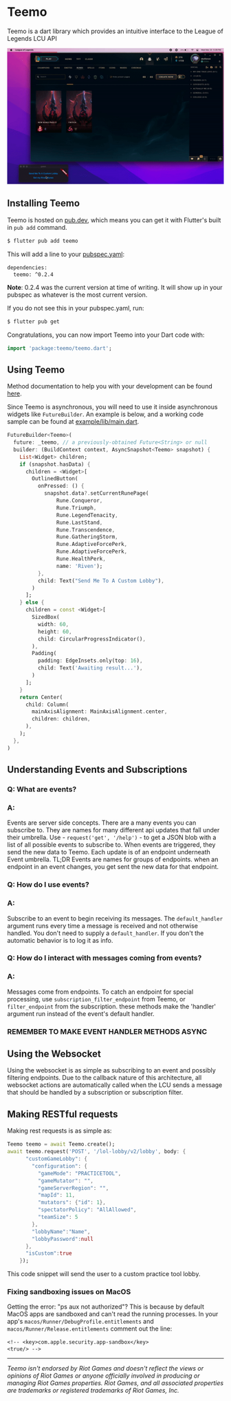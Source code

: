 # Teemo

Teemo is a dart library which provides an intuitive interface to the League of Legends LCU API

![](Teemo_demo.gif)

## Installing Teemo
Teemo is hosted on [pub.dev](pub.dev), which means you can get it with Flutter's built in `pub add` command.

```bash
$ flutter pub add teemo
```
This will add a line to your [pubspec.yaml](pubspec.yaml):
```
dependencies:
  teemo: ^0.2.4
```
**Note**: 0.2.4 was the current version at time of writing. It will show up in your pubspec as whatever is the most current version.

If you do not see this in your pubspec.yaml, run:
```bash
$ flutter pub get
```

Congratulations, you can now import Teemo into your Dart code with:
```dart
import 'package:teemo/teemo.dart';
```

## Using Teemo
Method documentation to help you with your development can be found [here](https://pub.dev/documentation/teemo/latest/teemo/teemo-library.html).


Since Teemo is asynchronous, you will need to use it inside asynchronous widgets like `FutureBuilder`. An example is below, and a working code sample can be found at [example/lib/main.dart](example/lib/main.dart).

```dart
FutureBuilder<Teemo>(
  future: _teemo, // a previously-obtained Future<String> or null
  builder: (BuildContext context, AsyncSnapshot<Teemo> snapshot) {
    List<Widget> children;
    if (snapshot.hasData) {
      children = <Widget>[
        OutlinedButton(
          onPressed: () {
            snapshot.data?.setCurrentRunePage(
                Rune.Conqueror,
                Rune.Triumph,
                Rune.LegendTenacity,
                Rune.LastStand,
                Rune.Transcendence,
                Rune.GatheringStorm,
                Rune.AdaptiveForcePerk,
                Rune.AdaptiveForcePerk,
                Rune.HealthPerk,
                name: 'Riven');
          },
          child: Text("Send Me To A Custom Lobby"),
        )
      ];
    } else {
      children = const <Widget>[
        SizedBox(
          width: 60,
          height: 60,
          child: CircularProgressIndicator(),
        ),
        Padding(
          padding: EdgeInsets.only(top: 16),
          child: Text('Awaiting result...'),
        )
      ];
    }
    return Center(
      child: Column(
        mainAxisAlignment: MainAxisAlignment.center,
        children: children,
      ),
    );
  },
)
```

## Understanding Events and Subscriptions
### Q: What are events?
### A:
Events are server side concepts. There are a many events you can subscribe to.
They are names for many different api updates that fall under their umbrella.
Use - `request('get', '/help')` - to get a JSON blob with a list of all possible events to subscribe to.
When events are triggered, they send the new data to Teemo.
Each update is of an endpoint underneath Event umbrella.
TL;DR
  Events are names for groups of endpoints.
  when an endpoint in an event changes, you get sent the new data for that endpoint.

### Q: How do I use events?
### A:
Subscribe to an event to begin receiving its messages. The `default_handler` argument
runs every time a message is received and not otherwise handled. You don't need to
supply a `default_handler`. If you don't the automatic behavior is to log it as info.

### Q: How do I interact with messages coming from events?
### A:
Messages come from endpoints. To catch an endpoint for special processing,
use `subscription_filter_endpoint` from Teemo, or `filter_endpoint` from the subscription.
these methods make the 'handler' argument run instead of the event's default handler.

###	REMEMBER TO MAKE EVENT HANDLER METHODS ASYNC

## Using the Websocket
Using the websocket is as simple as subscribing to an event and possibly filtering endpoints. Due to the callback nature of this architecture, all websocket actions are automatically called when the LCU sends a message that should be handled by a subscription or subscription filter.

## Making RESTful requests
Making rest requests is as simple as:
```Dart
Teemo teemo = await Teemo.create();
await teemo.request('POST', '/lol-lobby/v2/lobby', body: {
      "customGameLobby": {
        "configuration": {
          "gameMode": "PRACTICETOOL",
          "gameMutator": "",
          "gameServerRegion": "",
          "mapId": 11,
          "mutators": {"id": 1},
          "spectatorPolicy": "AllAllowed",
          "teamSize": 5
        },
        "lobbyName":"Name",
        "lobbyPassword":null
      },
      "isCustom":true
    });
```
This code snippet will send the user to a custom practice tool lobby.

### Fixing sandboxing issues on MacOS
Getting the error: "ps aux not authorized"? This is because by default MacOS apps are sandboxed and can't read the running processes. In your app's `macos/Runner/DebugProfile.entitlements` and `macos/Runner/Release.entitlements` comment out the line:
```
<!-- <key>com.apple.security.app-sandbox</key>
<true/> -->
```

---
*Teemo isn't endorsed by Riot Games and doesn't reflect the views or opinions of Riot Games or anyone officially involved in producing or managing Riot Games properties. Riot Games, and all associated properties are trademarks or registered trademarks of Riot Games, Inc.*
